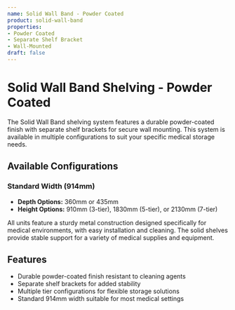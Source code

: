 ```yaml
---
name: Solid Wall Band - Powder Coated
product: solid-wall-band
properties:
- Powder Coated
- Separate Shelf Bracket
- Wall-Mounted
draft: false
---
```


# Solid Wall Band Shelving - Powder Coated

The Solid Wall Band shelving system features a durable powder-coated finish with separate shelf brackets for secure wall mounting. This system is available in multiple configurations to suit your specific medical storage needs.

## Available Configurations

### Standard Width (914mm)
- **Depth Options:** 360mm or 435mm
- **Height Options:** 910mm (3-tier), 1830mm (5-tier), or 2130mm (7-tier)

All units feature a sturdy metal construction designed specifically for medical environments, with easy installation and cleaning. The solid shelves provide stable support for a variety of medical supplies and equipment.

## Features
- Durable powder-coated finish resistant to cleaning agents
- Separate shelf brackets for added stability
- Multiple tier configurations for flexible storage solutions
- Standard 914mm width suitable for most medical settings
